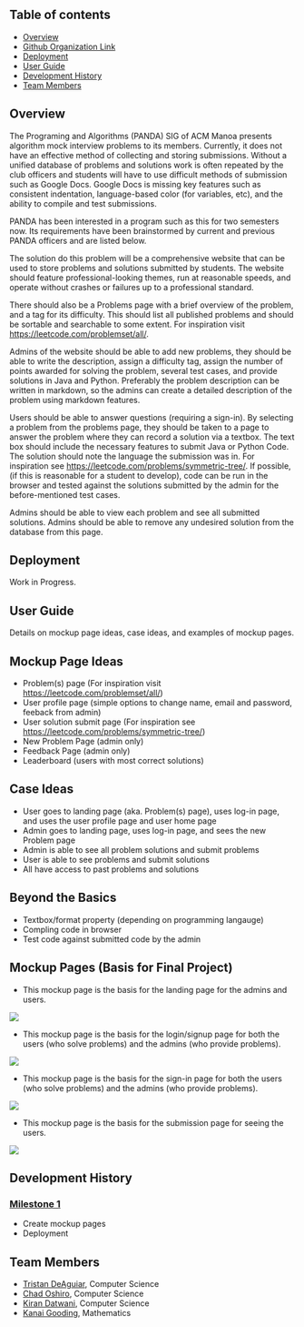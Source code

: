## Table of contents

* [Overview](#overview)
* [Github Organization Link](https://github.com/uh-code-submissions/uh-code-submissions.github.io/projects/1)
* [Deployment](Deployment)
* [User Guide](#user-guide)
* [Development History](#development-history)
* [Team Members](#team-members)

## Overview

The Programing and Algorithms (PANDA) SIG of ACM Manoa presents algorithm mock interview problems to its members.  Currently, it does not have an effective method of collecting and storing submissions.  Without a unified database of problems and solutions work is often repeated by the club officers and students will have to use difficult methods of submission such as Google Docs.  Google Docs is missing key features such as consistent indentation, language-based color (for variables, etc), and the ability to compile and test submissions.  

PANDA has been interested in a program such as this for two semesters now.  Its requirements have been brainstormed by current and previous PANDA officers and are listed below.

The solution do this problem will be a comprehensive website that can be used to store problems and solutions submitted by students.  The website should feature professional-looking themes, run at reasonable speeds, and operate without crashes or failures up to a professional standard.  

There should also be a Problems page with a brief overview of the problem, and a tag for its difficulty.  This should list all published problems and should be sortable and searchable to some extent.  For inspiration visit https://leetcode.com/problemset/all/.  

Admins of the website should be able to add new problems, they should be able to write the description, assign a difficulty tag, assign the number of points awarded for solving the problem, several test cases, and provide solutions in Java and Python.  Preferably the problem description can be written in markdown, so the admins can create a detailed description of the problem using markdown features.  

Users should be able to answer questions (requiring a sign-in).  By selecting a problem from the problems page, they should be taken to a page to answer the problem where they can record a solution via a textbox.  The text box should include the necessary features to submit Java or Python Code.  The solution should note the language the submission was in.  For inspiration see https://leetcode.com/problems/symmetric-tree/.  If possible, (if this is reasonable for a student to develop), code can be run in the browser and tested against the solutions submitted by the admin for the before-mentioned test cases.  

Admins should be able to view each problem and see all submitted solutions.  Admins should be able to remove any undesired solution from the database from this page.

## Deployment
Work in Progress.

## User Guide
Details on mockup page ideas, case ideas, and examples of mockup pages.

## Mockup Page Ideas
- Problem(s) page (For inspiration visit https://leetcode.com/problemset/all/)
- User profile page (simple options to change name, email and password, feeback from admin)
- User solution submit page (For inspiration see https://leetcode.com/problems/symmetric-tree/)
- New Problem Page (admin only)
- Feedback Page (admin only)
- Leaderboard (users with most correct solutions)

## Case Ideas
- User goes to landing page (aka. Problem(s) page), uses log-in page, and uses the user profile page and user home page
- Admin goes to landing page, uses log-in page, and sees the new Problem page
- Admin is able to see all problem solutions and submit problems
- User is able to see problems and submit solutions
- All have access to past problems and solutions

## Beyond the Basics
- Textbox/format property (depending on programming langauge)
- Compling code in browser
- Test code against submitted code by the admin

## Mockup Pages (Basis for Final Project)
- This mockup page is the basis for the landing page for the admins and users.

<img class="ui medium left floated image" src="../landing.jpg">

- This mockup page is the basis for the login/signup page for both the users (who solve problems) and the admins (who provide problems).

<img class="ui medium left floated image" src="../signUp.jpg">

- This mockup page is the basis for the sign-in page for both the users (who solve problems) and the admins (who provide problems).

<img class="ui medium floated image" src="../signIn.jpg">

- This mockup page is the basis for the submission page for seeing the users.

<img class="ui medium right floated image" src="../submission.jpg">

## Development History
### [Milestone 1](https://github.com/uh-code-submissions/uh-code-submissions.github.io/projects/M1) 
- Create mockup pages
- Deployment

## Team Members

* [Tristan DeAguiar](https://https://tristn.github.io/), Computer Science
* [Chad Oshiro](https://https://chadoshiro.github.io/), Computer Science
* [Kiran Datwani](https://kirandatwani.github.io/), Computer Science
* [Kanai Gooding](https://kanaigooding.github.io/), Mathematics
